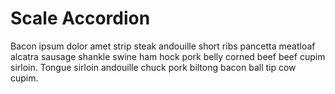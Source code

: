 # Scale Accordion

Bacon ipsum dolor amet strip steak andouille short ribs pancetta meatloaf alcatra sausage shankle swine ham hock pork belly corned beef beef cupim sirloin. Tongue sirloin andouille chuck pork biltong bacon ball tip cow cupim.
